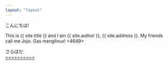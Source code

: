 ```yaml
---
layout: "layout"
---
```


こんにちは!

This is {{ site.title }} and I am {{ site.author }}, {{ site.address }}. My friends call me Jojo.
Gas menglinux! <4649>

さらばだ.<br>[====](GitHubPages/)[======](REPORT/)

